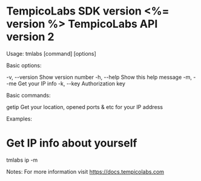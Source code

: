 TempicoLabs SDK version <%= version %>
TempicoLabs API version 2
=====================================

Usage: tmlabs [command] [options]

Basic options:

-v, --version            Show version number
-h, --help               Show this help message
-m, --me                 Get your IP info
-k, --key                Authorization key

Basic commands:

getip                    Get your location, opened ports & etc for your IP address

Examples:

# Get IP info about yourself
tmlabs ip -m

Notes:
For more information visit https://docs.tempicolabs.com
